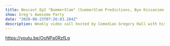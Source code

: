 ```yaml
---
title: Noscast Ep2 "BummerSlam" (SummerSlam Predictions, Bye Kissanime, Jersey City BLM...)
show: Greg's Awesome Party
date: "2020-08-23T07:26:03.284Z"
description: Weekly video call hosted by Comedian Gregory Hall with his fellow comics giving their world perspective
---
```


https://youtu.be/OoNPa0RzfLg